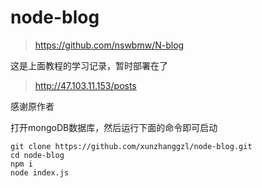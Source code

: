# node-blog

> https://github.com/nswbmw/N-blog

这是上面教程的学习记录，暂时部署在了

> http://47.103.11.153/posts

感谢原作者

打开mongoDB数据库，然后运行下面的命令即可启动
```
git clone https://github.com/xunzhanggzl/node-blog.git
cd node-blog
npm i
node index.js
```